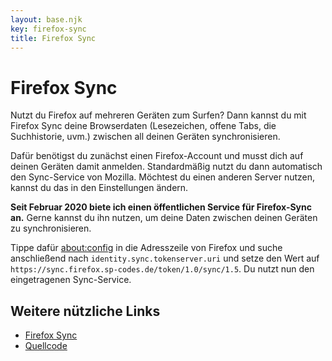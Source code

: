 ```yaml
---
layout: base.njk
key: firefox-sync
title: Firefox Sync
---
```

# <i class="i-firefox-browser"></i> Firefox Sync

Nutzt du Firefox auf mehreren Geräten zum Surfen? Dann kannst du mit Firefox Sync deine Browserdaten (Lesezeichen, offene Tabs, die Suchhistorie, uvm.) zwischen all deinen Geräten synchronisieren.

Dafür benötigst du zunächst einen Firefox-Account und musst dich auf deinen Geräten damit anmelden. Standardmäßig nutzt du dann automatisch den Sync-Service von Mozilla. Möchtest du einen anderen Server nutzen, kannst du das in den Einstellungen ändern.

__Seit Februar 2020 biete ich einen öffentlichen Service für Firefox-Sync an.__ Gerne kannst du ihn nutzen, um deine Daten zwischen deinen Geräten zu synchronisieren. 

Tippe dafür [about:config](about:config) in die Adresszeile von Firefox und suche anschließend nach `identity.sync.tokenserver.uri` und setze den Wert auf `https://sync.firefox.sp-codes.de/token/1.0/sync/1.5`. Du nutzt nun den eingetragenen Sync-Service.

## Weitere nützliche Links

* [Firefox Sync](https://www.mozilla.org/de/firefox/accounts/)
* [Quellcode](https://github.com/mozilla-services/syncserver)
